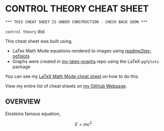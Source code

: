 # CONTROL THEORY CHEAT SHEET

```txt
*** THIS CHEAT SHEET IS UNDER CONSTRUCTION - CHECK BACK SOON ***
```

`control theory` _tbd._

This cheat sheet was built using,

* LaTex Math Mode equations rendered to images using
  [readme2tex-pgfplots](https://github.com/JeffDeCola/readme2tex-pgfplots)
* Graphs were created in
  [my-latex-graphs](https://github.com/JeffDeCola/my-latex-graphs)
  repo using the LaTeX `pgfplots` package

You can see my
[LaTeX Math Mode cheat sheet](https://github.com/JeffDeCola/my-cheat-sheets/blob/master/software/development/languages/latex-cheat-sheet/latex-math-mode.md)
on how to do this.

View my entire list of cheat sheets on
[my GitHub Webpage](https://jeffdecola.github.io/my-cheat-sheets/).

## OVERVIEW

Einsteins famous equation,

$$
E=mc^2
$$

